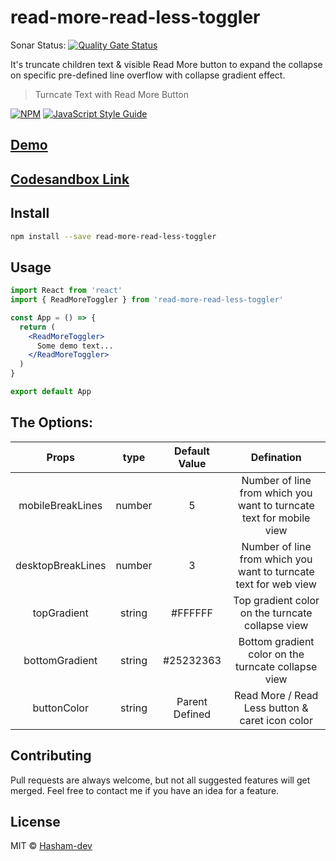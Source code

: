 # read-more-read-less-toggler

Sonar Status: [![Quality Gate Status](https://sonarcloud.io/api/project_badges/measure?project=Hasham-dev_read-more-read-less-toggler&metric=alert_status)](https://sonarcloud.io/dashboard?id=Hasham-dev_read-more-read-less-toggler)

It's truncate children text & visible Read More button to expand the collapse on specific pre-defined line overflow with collapse gradient effect.

> Turncate Text with Read More Button

[![NPM](https://img.shields.io/npm/v/read-more-read-less-toggler.svg)](https://www.npmjs.com/package/read-more-read-less-toggler) [![JavaScript Style Guide](https://img.shields.io/badge/code_style-standard-brightgreen.svg)](https://standardjs.com)

## [Demo](https://hasham-dev.github.io/read-more-read-less-toggler/)

## [Codesandbox Link](https://codesandbox.io/s/read-more-read-less-toggler-demo-s22iu?file=/src/App.js)

## Install

```bash
npm install --save read-more-read-less-toggler
```

## Usage

```jsx
import React from 'react'
import { ReadMoreToggler } from 'read-more-read-less-toggler'

const App = () => {
  return (
    <ReadMoreToggler>
      Some demo text...
    </ReadMoreToggler>
  )
}

export default App
```

## The Options:


|     Props        |  type   | Default Value |                       Defination                       |
| :-----------:    | :-----: | :-----------: | :----------------------------------------------------: |
| mobileBreakLines | number  |  5  |Number of line from which you want to turncate text for mobile view     |
|desktopBreakLines | number  |  3  |Number of line from which you want to turncate text for web view |
|   topGradient    | string  |#FFFFFF|Top gradient color on the turncate collapse view      |
| bottomGradient   | string  |#25232363|Bottom gradient color on the turncate collapse view  |
|   buttonColor    | string  |Parent Defined|Read More / Read Less button & caret icon color    |


## Contributing

Pull requests are always welcome, but not all suggested features will get merged. Feel free to contact me if you have an idea for a feature.

## License

MIT © [Hasham-dev](https://github.com/Hasham-dev)
